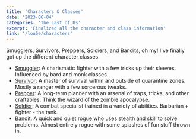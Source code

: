 ```yaml
---
title: 'Characters & Classes'
date: '2023-06-04'
categories: 'The Last of Us'
excerpt: 'Finalized all the character and class information'
link: '/lou5e/characters'
---
```


Smugglers, Survivors, Preppers, Soldiers, and Bandits, oh my! I've finally got up the different character classes. 

- [Smuggler](/lou5e/classes/smuggler): A charismatic fighter with a few tricks up their sleeves. Influenced by bard and monk classes.
- [Survivor](/lou5e/classes/survivor): A master of survival within and outside of quarantine zones. Mostly a ranger with a few sorcerous tweaks.
- [Prepper](/lou5e/classes/prepper): A long-term planner with an arsenal of traps, tricks, and other craftables. Think the wizard of the zombie apocalypse. 
- [Soldier](/lou5e/classes/soldier): A combat specialist trained in a variety of abilities. Barbarian + fighter - the tank.
- [Bandit](/lou5e/classes/bandit): A quick and quiet rogue who uses stealth and skill to solve problems. Almost entirely rogue with some splashes of fun stuff thrown in.